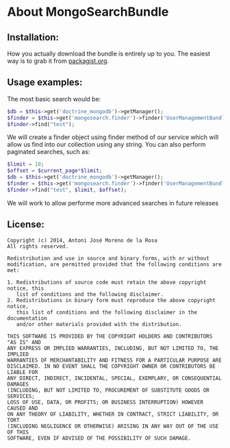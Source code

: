 About MongoSearchBundle
=======================



Installation:
-------------


How you actually download the bundle is entirely up to you.  The easiest way is to grab it from [packagist.org](http://packagist.org/).



Usage examples:
---------------

The most basic search would be:

``` php
$db = $this->get('doctrine_mongodb')->getManager();
$finder = $this->get('mongosearch.finder')->finder('UserManagementBundle:User',$db);
$finder->find("test");
```

We will create a finder object using finder method of our service which will allow us find into our collection using any string. 
You can also perform paginated searches, such as:

``` php
$limit = 10;
$offset = $current_page*$limit;
$db = $this->get('doctrine_mongodb')->getManager();
$finder = $this->get('mongosearch.finder')->finder('UserManagementBundle:User',$db);
$finder->find("test", $limit, $offset);
```

We will work to allow performe more advanced searches in future releases



License:
--------

```
Copyright (c) 2014, Antoni José Moreno de la Rosa
All rights reserved.

Redistribution and use in source and binary forms, with or without
modification, are permitted provided that the following conditions are met: 

1. Redistributions of source code must retain the above copyright notice, this
   list of conditions and the following disclaimer. 
2. Redistributions in binary form must reproduce the above copyright notice,
   this list of conditions and the following disclaimer in the documentation
   and/or other materials provided with the distribution. 

THIS SOFTWARE IS PROVIDED BY THE COPYRIGHT HOLDERS AND CONTRIBUTORS "AS IS" AND
ANY EXPRESS OR IMPLIED WARRANTIES, INCLUDING, BUT NOT LIMITED TO, THE IMPLIED
WARRANTIES OF MERCHANTABILITY AND FITNESS FOR A PARTICULAR PURPOSE ARE
DISCLAIMED. IN NO EVENT SHALL THE COPYRIGHT OWNER OR CONTRIBUTORS BE LIABLE FOR
ANY DIRECT, INDIRECT, INCIDENTAL, SPECIAL, EXEMPLARY, OR CONSEQUENTIAL DAMAGES
(INCLUDING, BUT NOT LIMITED TO, PROCUREMENT OF SUBSTITUTE GOODS OR SERVICES;
LOSS OF USE, DATA, OR PROFITS; OR BUSINESS INTERRUPTION) HOWEVER CAUSED AND
ON ANY THEORY OF LIABILITY, WHETHER IN CONTRACT, STRICT LIABILITY, OR TORT
(INCLUDING NEGLIGENCE OR OTHERWISE) ARISING IN ANY WAY OUT OF THE USE OF THIS
SOFTWARE, EVEN IF ADVISED OF THE POSSIBILITY OF SUCH DAMAGE.
```
